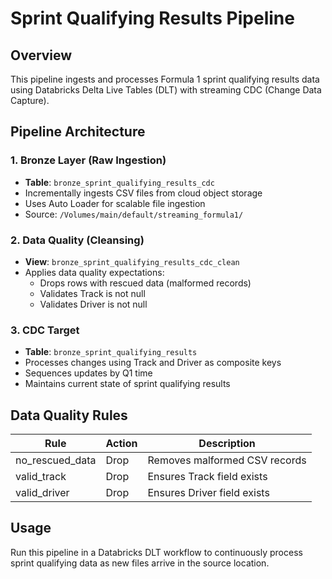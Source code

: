 # Sprint Qualifying Results Pipeline

## Overview

This pipeline ingests and processes Formula 1 sprint qualifying results data using Databricks Delta Live Tables (DLT) with streaming CDC (Change Data Capture).

## Pipeline Architecture

### 1. Bronze Layer (Raw Ingestion)
- **Table**: `bronze_sprint_qualifying_results_cdc`
- Incrementally ingests CSV files from cloud object storage
- Uses Auto Loader for scalable file ingestion
- Source: `/Volumes/main/default/streaming_formula1/`

### 2. Data Quality (Cleansing)
- **View**: `bronze_sprint_qualifying_results_cdc_clean`
- Applies data quality expectations:
  - Drops rows with rescued data (malformed records)
  - Validates Track is not null
  - Validates Driver is not null

### 3. CDC Target
- **Table**: `bronze_sprint_qualifying_results`
- Processes changes using Track and Driver as composite keys
- Sequences updates by Q1 time
- Maintains current state of sprint qualifying results

## Data Quality Rules

| Rule | Action | Description |
|------|--------|-------------|
| no_rescued_data | Drop | Removes malformed CSV records |
| valid_track | Drop | Ensures Track field exists |
| valid_driver | Drop | Ensures Driver field exists |

## Usage

Run this pipeline in a Databricks DLT workflow to continuously process sprint qualifying data as new files arrive in the source location.